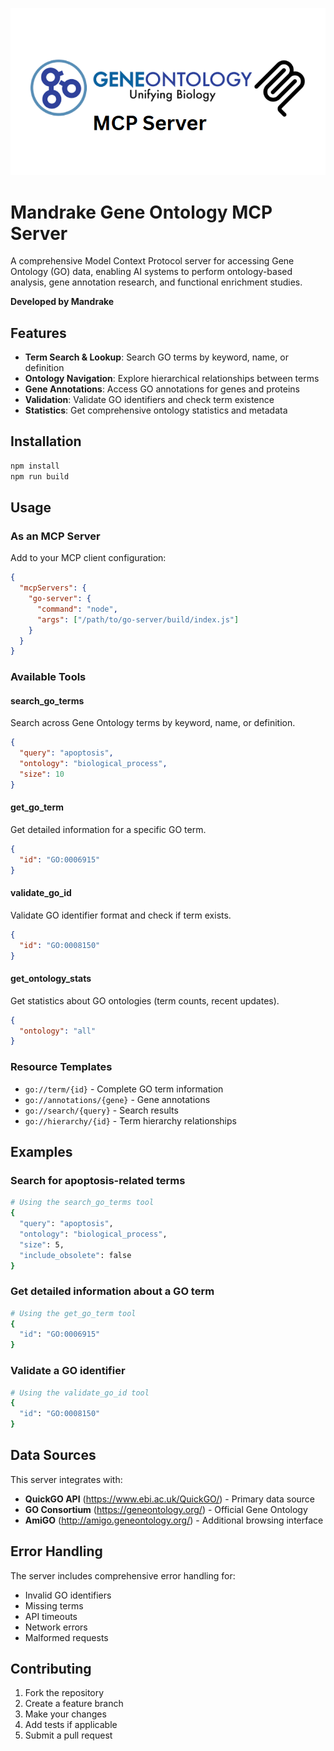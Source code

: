 ![Logo](logo.png)
# Mandrake Gene Ontology MCP Server

A comprehensive Model Context Protocol server for accessing Gene Ontology (GO) data, enabling AI systems to perform ontology-based analysis, gene annotation research, and functional enrichment studies.

**Developed by Mandrake**

## Features

- **Term Search & Lookup**: Search GO terms by keyword, name, or definition
- **Ontology Navigation**: Explore hierarchical relationships between terms
- **Gene Annotations**: Access GO annotations for genes and proteins
- **Validation**: Validate GO identifiers and check term existence
- **Statistics**: Get comprehensive ontology statistics and metadata

## Installation

```bash
npm install
npm run build
```

## Usage

### As an MCP Server

Add to your MCP client configuration:

```json
{
  "mcpServers": {
    "go-server": {
      "command": "node",
      "args": ["/path/to/go-server/build/index.js"]
    }
  }
}
```

### Available Tools

#### search_go_terms

Search across Gene Ontology terms by keyword, name, or definition.

```json
{
  "query": "apoptosis",
  "ontology": "biological_process",
  "size": 10
}
```

#### get_go_term

Get detailed information for a specific GO term.

```json
{
  "id": "GO:0006915"
}
```

#### validate_go_id

Validate GO identifier format and check if term exists.

```json
{
  "id": "GO:0008150"
}
```

#### get_ontology_stats

Get statistics about GO ontologies (term counts, recent updates).

```json
{
  "ontology": "all"
}
```

### Resource Templates

- `go://term/{id}` - Complete GO term information
- `go://annotations/{gene}` - Gene annotations
- `go://search/{query}` - Search results
- `go://hierarchy/{id}` - Term hierarchy relationships

## Examples

### Search for apoptosis-related terms

```bash
# Using the search_go_terms tool
{
  "query": "apoptosis",
  "ontology": "biological_process",
  "size": 5,
  "include_obsolete": false
}
```

### Get detailed information about a GO term

```bash
# Using the get_go_term tool
{
  "id": "GO:0006915"
}
```

### Validate a GO identifier

```bash
# Using the validate_go_id tool
{
  "id": "GO:0008150"
}
```

## Data Sources

This server integrates with:

- **QuickGO API** (https://www.ebi.ac.uk/QuickGO/) - Primary data source
- **GO Consortium** (https://geneontology.org/) - Official Gene Ontology
- **AmiGO** (http://amigo.geneontology.org/) - Additional browsing interface

## Error Handling

The server includes comprehensive error handling for:

- Invalid GO identifiers
- Missing terms
- API timeouts
- Network errors
- Malformed requests

## Contributing

1. Fork the repository
2. Create a feature branch
3. Make your changes
4. Add tests if applicable
5. Submit a pull request
